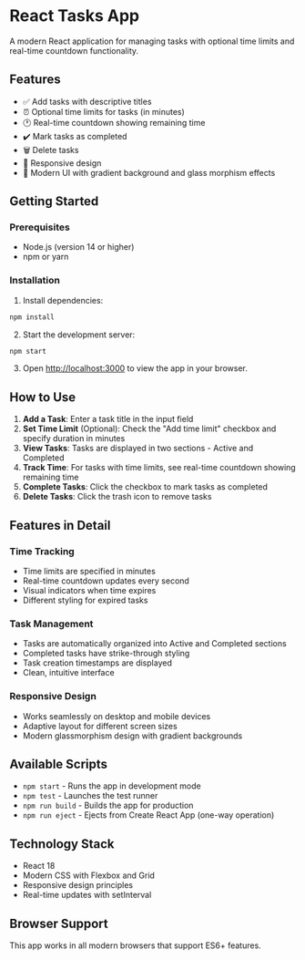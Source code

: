 # React Tasks App

A modern React application for managing tasks with optional time limits and real-time countdown functionality.

## Features

- ✅ Add tasks with descriptive titles
- ⏰ Optional time limits for tasks (in minutes)
- 🕐 Real-time countdown showing remaining time
- ✔️ Mark tasks as completed
- 🗑️ Delete tasks
- 📱 Responsive design
- 🎨 Modern UI with gradient background and glass morphism effects

## Getting Started

### Prerequisites

- Node.js (version 14 or higher)
- npm or yarn

### Installation

1. Install dependencies:
```bash
npm install
```

2. Start the development server:
```bash
npm start
```

3. Open [http://localhost:3000](http://localhost:3000) to view the app in your browser.

## How to Use

1. **Add a Task**: Enter a task title in the input field
2. **Set Time Limit** (Optional): Check the "Add time limit" checkbox and specify duration in minutes
3. **View Tasks**: Tasks are displayed in two sections - Active and Completed
4. **Track Time**: For tasks with time limits, see real-time countdown showing remaining time
5. **Complete Tasks**: Click the checkbox to mark tasks as completed
6. **Delete Tasks**: Click the trash icon to remove tasks

## Features in Detail

### Time Tracking
- Time limits are specified in minutes
- Real-time countdown updates every second
- Visual indicators when time expires
- Different styling for expired tasks

### Task Management
- Tasks are automatically organized into Active and Completed sections
- Completed tasks have strike-through styling
- Task creation timestamps are displayed
- Clean, intuitive interface

### Responsive Design
- Works seamlessly on desktop and mobile devices
- Adaptive layout for different screen sizes
- Modern glassmorphism design with gradient backgrounds

## Available Scripts

- `npm start` - Runs the app in development mode
- `npm test` - Launches the test runner
- `npm run build` - Builds the app for production
- `npm run eject` - Ejects from Create React App (one-way operation)

## Technology Stack

- React 18
- Modern CSS with Flexbox and Grid
- Responsive design principles
- Real-time updates with setInterval

## Browser Support

This app works in all modern browsers that support ES6+ features.
